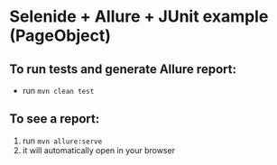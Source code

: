 # Selenide + Allure + JUnit example (PageObject)

## To run tests and generate Allure report:

* run `mvn clean test`

## To see a report:

1. run `mvn allure:serve`
2. it will automatically open in your browser
